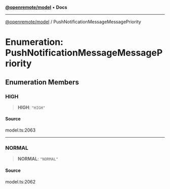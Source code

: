 [**@openremote/model**](../README.md) • **Docs**

***

[@openremote/model](../globals.md) / PushNotificationMessageMessagePriority

# Enumeration: PushNotificationMessageMessagePriority

## Enumeration Members

### HIGH

> **HIGH**: `"HIGH"`

#### Source

model.ts:2063

***

### NORMAL

> **NORMAL**: `"NORMAL"`

#### Source

model.ts:2062
